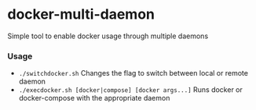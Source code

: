 # docker-multi-daemon

Simple tool to enable docker usage through multiple daemons

### Usage

- `./switchdocker.sh` Changes the flag to switch between local or remote daemon
- `./execdocker.sh [docker|compose] [docker args...]` Runs docker or docker-compose with the appropriate daemon
